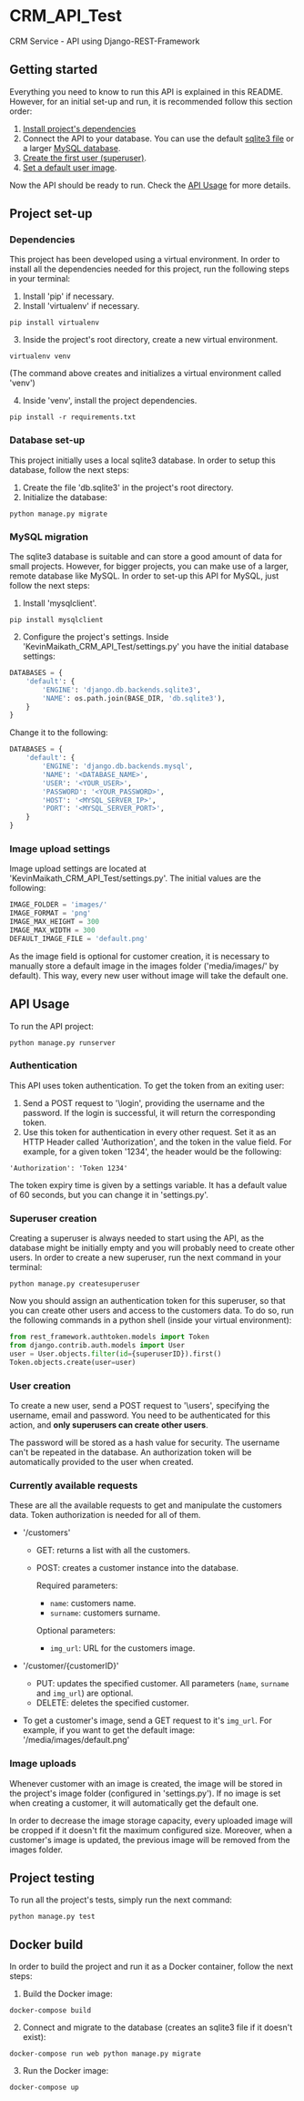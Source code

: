 # CRM_API_Test
CRM Service - API using Django-REST-Framework

## Getting started
Everything you need to know to run this API is explained in this README. However, for an initial set-up and run, it is recommended follow this section order:
1. [Install project's dependencies](#dependencies)
2. Connect the API to your database. You can use the default [sqlite3 file](#database-set-up) or a larger [MySQL database](#mysql-migration).
3. [Create the first user (superuser)](#superuser-creation).
4. [Set a default user image](#image-upload-settings).

Now the API should be ready to run. Check the [API Usage](#api-usage) for more details.

## Project set-up

### Dependencies
This project has been developed using a virtual environment. In order to install all the dependencies needed for this project, run the following steps in your terminal:
1. Install 'pip' if necessary.
2. Install 'virtualenv' if necessary.
```Shell
pip install virtualenv
```
3. Inside the project's root directory, create a new virtual environment.
```Shell
virtualenv venv
```
(The command above creates and initializes a virtual environment called 'venv')

4. Inside 'venv', install the project dependencies.
```Shell
pip install -r requirements.txt
```

### Database set-up
This project initially uses a local sqlite3 database. In order to setup this database, follow the next steps:
1. Create the file 'db.sqlite3' in the project's root directory.
2. Initialize the database:
```Shell
python manage.py migrate
```

### MySQL migration
The sqlite3 database is suitable and can store a good amount of data for small projects. However, for bigger projects, you can make use of a larger, remote database like MySQL. In order to set-up this API for MySQL, just follow the next steps:
1. Install 'mysqlclient'.
```Shell
pip install mysqlclient
```

2. Configure the project's settings. Inside 'KevinMaikath_CRM_API_Test/settings.py' you have the initial database settings:
```Python
DATABASES = {
    'default': {
        'ENGINE': 'django.db.backends.sqlite3',
        'NAME': os.path.join(BASE_DIR, 'db.sqlite3'),
    }
}
```
Change it to the following:
```Python
DATABASES = {
    'default': {
        'ENGINE': 'django.db.backends.mysql',
        'NAME': '<DATABASE_NAME>',
        'USER': '<YOUR_USER>',
        'PASSWORD': '<YOUR_PASSWORD>',
        'HOST': '<MYSQL_SERVER_IP>',
        'PORT': '<MYSQL_SERVER_PORT>',
    }
}
```

### Image upload settings
Image upload settings are located at 'KevinMaikath_CRM_API_Test/settings.py'. The initial values are the following:
```Python
IMAGE_FOLDER = 'images/'
IMAGE_FORMAT = 'png'
IMAGE_MAX_HEIGHT = 300
IMAGE_MAX_WIDTH = 300
DEFAULT_IMAGE_FILE = 'default.png'
```

As the image field is optional for customer creation, it is necessary to manually store a default image in the images folder ('media/images/' by default). This way, every new user without image will take the default one.

## API Usage
To run the API project:
```Shell
python manage.py runserver
```


### Authentication
This API uses token authentication. To get the token from an exiting user:
1. Send a POST request to '\login', providing the username and the password. If the login is successful, it will return the corresponding token.
2. Use this token for authentication in every other request. Set it as an HTTP Header called 'Authorization', and the token in the value field. For example, for a given token '1234', the header would be the following:
```
'Authorization': 'Token 1234'
```

The token expiry time is given by a settings variable. It has a default value of 60 seconds, but you can change it in 'settings.py'.

### Superuser creation
Creating a superuser is always needed to start using the API, as the database might be initially empty and you will probably need to create other users. In order to create a new superuser, run the next command in your terminal:
```Shell
python manage.py createsuperuser
```

Now you should assign an authentication token for this superuser, so that you can create other users and access to the customers data. To do so, run the following commands in a python shell (inside your virtual environment):
```Python
from rest_framework.authtoken.models import Token
from django.contrib.auth.models import User
user = User.objects.filter(id={superuserID}).first()
Token.objects.create(user=user)
```


### User creation
To create a new user, send a POST request to '\users', specifying the username, email and password. You need to be authenticated for this action, and **only superusers can create other users**.

The password will be stored as a hash value for security. The username can't be repeated in the database. An authorization token will be automatically provided to the user when created.


### Currently available requests
These are all the available requests to get and manipulate the customers data. Token authorization is needed for all of them.

- '/customers'
  - GET: returns a list with all the customers.
  - POST: creates a customer instance into the database. 
  
    Required parameters:
      - `name`: customers name.
      - `surname`: customers surname.
      
      Optional parameters:
      - `img_url`: URL for the customers image.

- '/customer/{customerID}'
  - PUT: updates the specified customer. All parameters (`name`, `surname` and `img_url`) are optional.
  - DELETE: deletes the specified customer.


- To get a customer's image, send a GET request to it's `img_url`. For example, if you want to get the default image: '/media/images/default.png'

### Image uploads
Whenever customer with an image is created, the image will be stored in the project's image folder (configured in 'settings.py'). If no image is set when creating a customer, it will automatically get the default one.

In order to decrease the image storage capacity, every uploaded image will be cropped if it doesn't fit the maximum configured size. Moreover, when a customer's image is updated, the previous image will be removed from the images folder.


## Project testing
To run all the project's tests, simply run the next command:
```Shell
python manage.py test
```

## Docker build
In order to build the project and run it as a Docker container, follow the next steps:
1. Build the Docker image:
```Shell
docker-compose build
```

2. Connect and migrate to the database (creates an sqlite3 file if it doesn't exist):
```Shell
docker-compose run web python manage.py migrate
```

3. Run the Docker image:
```Shell
docker-compose up
```